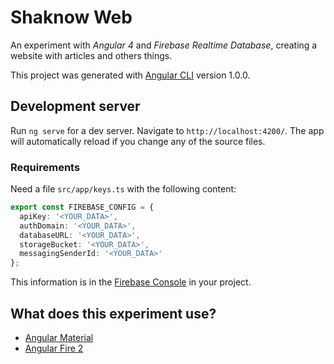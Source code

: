 # Shaknow Web

An experiment with _Angular 4_ and _Firebase Realtime Database_, creating a website with articles and others things. 

This project was generated with [Angular CLI](https://github.com/angular/angular-cli) version 1.0.0.

## Development server

Run `ng serve` for a dev server. Navigate to `http://localhost:4200/`. The app will automatically reload if you change any of the source files.

### Requirements

Need a file `src/app/keys.ts` with the following content:
 
```typescript
export const FIREBASE_CONFIG = {
  apiKey: '<YOUR_DATA>',
  authDomain: '<YOUR_DATA>',
  databaseURL: '<YOUR_DATA>',
  storageBucket: '<YOUR_DATA>',
  messagingSenderId: '<YOUR_DATA>'
};
```

This information is in the [Firebase Console](https://console.firebase.google.com/) in your project.

## What does this experiment use?

* [Angular Material](https://material.angular.io/)
* [Angular Fire 2](https://github.com/angular/angularfire2)
